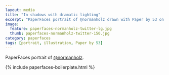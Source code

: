 ```yaml
---
layout: media
title: "In shadows with dramatic lighting"
excerpt: "PaperFaces portrait of @normanholz drawn with Paper by 53 on an iPad."
image: 
  feature: paperfaces-normanholz-twitter-lg.jpg
  thumb: paperfaces-normanholz-twitter-150.jpg
category: paperfaces
tags: [portrait, illustration, Paper by 53]
---
```


PaperFaces portrait of [@normanholz](http://twitter.com/normanholz).

{% include paperfaces-boilerplate.html %}